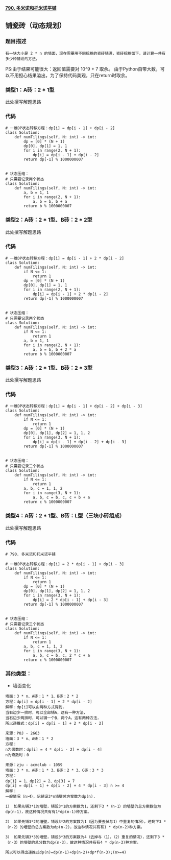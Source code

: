 **[790. 多米诺和托米诺平铺](https://leetcode-cn.com/problems/domino-and-tromino-tiling/)**


## 铺瓷砖（动态规划）
### 题目描述
`有一块大小是 2 * n 的墙面，现在需要用不同规格的瓷砖铺满，瓷砖规格如下，请计算一共有多少种铺设的方法。`

PS:由于结果可能很大：返回值需要对 10^9 + 7 取余。
由于Python自带大数，可以不用担心结果溢出，为了保持代码美观，只在return时取余。

### 类型1：A砖：2 * 1型
此处撰写解题思路

### 代码
```python3
# 一维DP状态转移方程：dp[i] = dp[i - 1] + dp[i - 2]
class Solution:
    def numTilings(self, N: int) -> int:
        dp = [0] * (N + 1)
        dp[0], dp[1] = 1, 1
        for i in range(2, N + 1):
            dp[i] = dp[i - 1] + dp[i - 2]
        return dp[-1] % 1000000007
        

# 状态压缩：
# 只需要记录两个状态
class Solution:
    def numTilings(self, N: int) -> int:
        a, b = 1, 1
        for i in range(2, N + 1):
            a, b = b, b + a
        return b % 1000000007
```



### 类型2：A砖：2 * 1型、B砖：2 * 2型
此处撰写解题思路

### 代码
```python3
# 一维DP状态转移方程：dp[i] = dp[i - 1] + 2 * dp[i - 2]
class Solution:
    def numTilings(self, N: int) -> int:
        if N <= 1:
            return 1
        dp = [0] * (N + 1)
        dp[0], dp[1] = 1, 1
        for i in range(2, N + 1):
            dp[i] = dp[i - 1] + 2 * dp[i - 2]
        return dp[-1] % 1000000007
        

# 状态压缩：
# 只需要记录两个状态
class Solution:
    def numTilings(self, N: int) -> int:
        if N <= 1:
            return 1
        a, b = 1, 1
        for i in range(2, N + 1):
            a, b = b, b + 2 * a
        return b % 1000000007 
```

### 类型3：A砖：2 * 1型、B砖：2 * 3型
此处撰写解题思路

### 代码
```python3
# 一维DP状态转移方程：dp[i] = dp[i - 1] + dp[i - 2] + dp[i - 3]
class Solution:
    def numTilings(self, N: int) -> int:
        if N <= 1:
            return 1
        dp = [0] * (N + 1)
        dp[0], dp[1], dp[2] = 1, 1, 2
        for i in range(3, N + 1):
            dp[i] = dp[i - 1] + dp[i - 2] + dp[i - 3]
        return dp[-1] % 1000000007
        

# 状态压缩：
# 只需要记录三个状态
class Solution:
    def numTilings(self, N: int) -> int:
        if N <= 1:
            return 1
        a, b, c = 1, 1, 2
        for i in range(3, N + 1):
            a, b, c = b, c, c + b + a
        return c % 1000000007
```


### 类型4：A砖：2 * 1型、B砖：L型（三块小砖组成）
此处撰写解题思路

### 代码
```python3
# 790. 多米诺和托米诺平铺

# 一维DP状态转移方程：dp[i] = 2 * dp[i - 1] + dp[i - 3]
class Solution:
    def numTilings(self, N: int) -> int:
        if N <= 1:
            return 1
        dp = [0] * (N + 1)
        dp[0], dp[1], dp[2] = 1, 1, 2
        for i in range(3, N + 1):
            dp[i] = 2 * dp[i - 1] + dp[i - 3]
        return dp[-1] % 1000000007
        

# 状态压缩：
# 只需要记录三个状态
class Solution:
    def numTilings(self, N: int) -> int:
        if N <= 1:
            return 1
        a, b, c = 1, 1, 2
        for i in range(3, N + 1):
            a, b, c = b, c, 2 * c + a
        return c % 1000000007
```

### 其他类型：
* 墙面变化
```
墙面：3 * n、A砖：1 * 1、B砖：2 * 2
方程：dp[i] = dp[i - 1] + 2 * dp[i - 2]
解释：dp[i]可以由两种方式得到，
当右边少一排时，可以全部铺A，这有一种方法，
当右边少两排时，可以铺一个B，两个A，这有两种方法，
所以递推式：dp[i] = dp[i - 1] + 2 * dp[i - 2]
```

```
来源：POJ - 2663
墙面：3 * n、A砖：1 * 2
方程：
n为偶数时：dp[i] = 4 * dp[i - 2] + dp[i - 4]
n为奇数时：0
```

```
来源：zju - acmclub - 1059
墙面：3 * n、A砖：1 * 3、B砖：2 * 3、C砖：3 * 3
方程：
dp[1] = 1、dp[2] = 2、dp[3] = 7
dp[i] = dp[i - 1] + dp[i - 2] + 4 * dp[i - 3] n >= 4
解释：
一般情况（n>4），记铺设3*n墙壁总方案数为dp(n).

1） 如果先铺3*1的墙壁，铺设3*1的方案数为1，还剩下3 *（n-1）的墙壁的总方案数位为dp(n-1)，故这种情况共有有1*dp(n-1)种方案。

2） 如果先铺3*2的墙壁，铺设3*2的方案数为1（因为要去掉与1）中重复的情况），还剩下3 *（n-2）的墙壁的总方案数为dp(n-2)，故这种情况共有有1 * dp(n-2)种方案。

3） 如果先铺3*3的墙壁，铺设3*3的方案数为4（去掉与（1），（2）重复的情况），还剩下3 *（n-3）的墙壁的总分数为dp(n-3)，故这种情况共有有4 * dp(n-3)种方案。

所以可以得出递推式dp(n)=dp(n-1)+dp(n-2)+dp*f(n-3);(n>=4)
```
